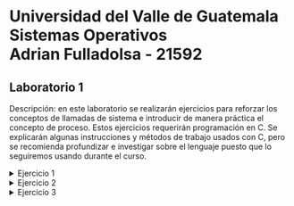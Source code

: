 # Universidad del Valle de Guatemala <br />Sistemas Operativos <br /> Adrian Fulladolsa - 21592


## Laboratorio 1
Descripción: en este laboratorio se realizarán ejercicios para reforzar los conceptos de llamadas de
sistema e introducir de manera práctica el concepto de proceso. Estos ejercicios requerirán programación
en C. Se explicarán algunas instrucciones y métodos de trabajo usados con C, pero se recomienda
profundizar e investigar sobre el lenguaje puesto que lo seguiremos usando durante el curso.

<details><summary>Ejercicio 1</summary>
    <ul>

<li><details> <summary>A</summary>
         Al ejecutar el programa compilado:   <code>ej1A</code>  se obtiene lo siguiente:
 
        Hello World!
        31522
</details></li>
    <li><details> <summary>B</summary>
       El ejecutar el programa compilado: <code>ej1B</code> se obtiene lo siguiente:
        
        31524
        Hello World!
        31525
        Hello World!
        31524
</details></li>
    <li><details> <summary>C</summary>
    <ul>
    <li>Compile el primer programa y ejecútelo varias veces. Responda: ¿por qué aparecen números diferentes cada vez? 

<details><summary>R/ </summary>
    
Cada ejecución del programa <code>ej1A</code> crea un nuevo proceso al cual el Sistema Operativo le asigna un <i>PID</i> único. 
</details>        
</li>
    <li>
    Proceda a compilar el segundo programa y ejecútelo una vez. ¿Por qué aparecen dos números distintos a pesar de que estamos ejecutando un único programa?

<details><summary>R/ </summary>
    Al ejecutar el segundo programa se obtienen un total de tres números, en mi caso el primero y el tercero son el mismo número mientras que el segundo es distinto. 
    Esto se debe al uso de la función <code>fork()</code> la cual crea un proceso hijo el cual ejecuta de manera concurrente la instrucción siguiente al llamado de la función.
    Dado esto, podemos entender que uno de los números es el <i>PID</i> del proceso padre y el otro número es el <i>PID</i> del proceso hijo.
    
</details></li>
    <li>¿Por qué el primer y el segundo números son iguales?

<details><summary>R/ </summary>
    En mi caso, el primer y el tercer número son iguales y el segundo es distinto.
    Este comportamiento se debe a la ejecución concurrente del proceso padre y el proceso hijo.
    <br />El primer número mostrado por la función printf del else muestra el <i>PID</i> del proceso padre.
    <br />El segundo número mostrado por la función printf ejecutada bajo la función execl es ejecutada 
    dentro del proceso hijo por lo que tiene un <i>PID</i> con un número mayor al del proceso padre.
    <br />Por último, el tercer número mostrado es el retorno al proceso padre para que dentro de este 
    se ejecute el execl que nos muestra el primer <i>PID</i>.
</details></li>

<li>En la terminal, ejecute el comando top (que despliega el top de procesos en cuanto a consumo de CPU) y note cuál es el primer proceso en la lista (con identificador 1). ¿Para qué sirve este proceso?

<details><summary>R/ </summary>
    El proceso con el <i>PID</i> 1 corresponde al proceso <code>systemd</code>, este proceso el el encargado de manejar el sistema y los servicios de Linux. Sus funciones incluyen las de manejar los procesos del usuario y el bootstrap del espacio de usuario.
</details></li>
    </ul>
    </details>
</details>


<details><summary>Ejercicio 2</summary>
    <ul>
    <li><details> <summary>A</summary>
    Investigue acerca de las llamadas a sistema open(), close(), read()y write(). Agregue a su documento una breve explicación de su investigación
<ul>
    <li><details><summary><code>open()</code></summary>
        La función <code>open()</code> se utiliza para abrir un archivo u opcionalmente crearlo si no ha sido creado. Esta función toma la dirección del archivo, un parametro del modo de apertura y un parametro de la manera que se maneja la creación del archivo. 
        <br />El retorno de esta función es una descripción del archivo el cual es un valor entero no-negativo. Un ejemplo del uso de esta función es:
        <br /><code>open(filename, O_WRONLY|O_CREAT|O_TRUNC)</code>
        <br />Los parametros se van a interpretar de la siguiente manera:
        <ul>
            <li><b>filename</b>: Es la direción con el nombre del archivo</li>
            <li><b>O_WRONLY</b>: Es una bandera que indica que el archivo es unicamente de escritura</li>
            <li><b>O_CREAT</b>: Es una bandera que indica que el archivo será creado si este no existe</li>
            <li><b>O_TRUNC</b>: Es una bandera que indica si el archivo ya existia, este será truncado a cero eliminando todo su contenido</li>
        </ul>
    </li>
    <li><details><summary><code>close()</code></summary>
        La función <code>close()</code> se utiliza para cerrar el descriptor de un archivo de manera que este pueda ser reutilizado ya que se eliminan todos los registros que eran asociados al archivo 
        <br />El retorno de esta función es un cero si el proceso es exitoso o un -1 si es encuentra un error. Un ejemplo del uso de esta función es:
        <br /><code>close(12231)</code>
        <br />Los parametros se van a interpretar de la siguiente manera:
        <ul>
        <li><b>12231</b>: Este es el descriptor del archivo que sera parado</li>
        </ul>
    </li>
    <li><details><summary><code>read()</code></summary>
        La función <code>read()</code> se utiliza para leer los datos que se encuentran en un archivo. Se toman los parametros del descriptor del archivo, el puntero del buffer donde se van a almacenar los datos que serán leídos y el número de bytes que serán leídos. 
        <br />El retorno de esta función es la cantidad de bytes que fueron leídos y se aumenta la posición del archivo por uno, en caso que se retornen una cantidad menor a la esperada puede ser por falta de datos o la lectura fue interrumpida, si se encuentra un error se retorna un -1. Un ejemplo del uso de esta función es:
        <br /><code>read(12231, *buffer, 1024)</code>
        <br />Los parametros se van a interpretar de la siguiente manera:
        <ul>
            <li><b>12231</b>: El descriptor del archivo</li>
            <li><b>*buffer</b>: Es el puntero, indicado por el * al inicio, del buffer donde serán almacenados los datos leídos</li>
            <li><b>1024</b>: Representa que se espera que sean leídos un total de 1024 bytes de información que serán almacenados en el buffer.</li>
        </ul>
    </li>
    <li><details><summary><code>write()</code></summary>
        La función <code>write()</code> se utiliza para escribir datos en un descriptor de archivo. Esta función toma como parámetros el descriptor de archivo, el buffer de datos que serán escritos y la cantidad de bytes que serán escritos 
        <br />El retorno de esta función es el total de bytes que fueron escritos o el valor -1 al encontrar error. Un ejemplo del uso de esta función es:
        <br /><code>write(12231, *buffer, 1024)</code>
        <br />Los parametros se van a interpretar de la siguiente manera:
        <ul>
            <li><b>12231</b>: El descriptor del archivo</li>
            <li><b>*buffer</b>: Es el puntero, indicado por el * al inicio, del buffer donde serán leídos los datos a escribir en el archivo</li>
            <li><b>1024</b>: Representa que se espera que sean escritos un total de 1024 bytes de información .</li>
        </ul>
    </li>    
</ul>
</details></li>
    <li><details> <summary>B</summary>

</details></li>
    <li><details> <summary>C</summary>

</details></li>
    <li><details> <summary>D</summary>

</details></li>

</ul></details>



<details><summary>Ejercicio 3</summary>
    <ul>
    <li><details> <summary>A</summary>
    </details></li>
    <li><details> <summary>B</summary>
    </details></li>
    <li><details> <summary>C</summary>
    </details></li>
    <li><details> <summary>D</summary>
    </details></li>
    <li><details> <summary>E</summary>
    </details></li>
    <li><details> <summary>F</summary>
    </details></li>
    <li><details> <summary>E</summary>
    </details></li>
    <li><details> <summary>G</summary>
    </details></li>
    <li><details> <summary>H</summary>
    </details></li>
</ul></details>
